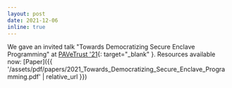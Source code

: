 ```yaml
---
layout: post
date: 2021-12-06
inline: true
---
```


We gave an invited talk "Towards Democratizing Secure Enclave Programming"
at [PAVeTrust '21](https://www.acsac.org/2021/workshops/pavetrust/){: target="_blank" }.
Resources available now: [Paper]({{ '/assets/pdf/papers/2021_Towards_Democratizing_Secure_Enclave_Programming.pdf' | relative_url }})

